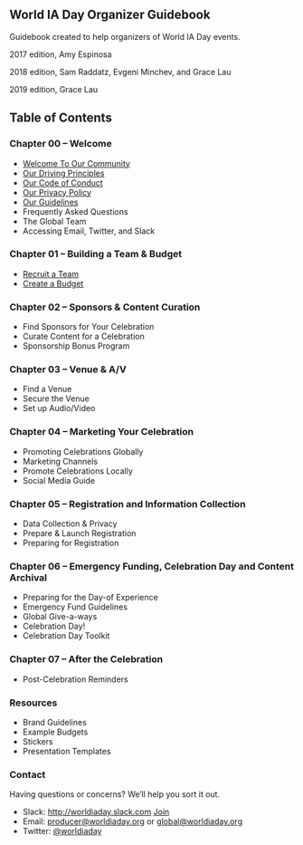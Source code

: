 ## World IA Day Organizer Guidebook
Guidebook created to help organizers of World IA Day events.

2017 edition, Amy Espinosa

2018 edition, Sam Raddatz, Evgeni Minchev, and Grace Lau

2019 edition, Grace Lau

## Table of Contents

### Chapter 00 – Welcome
- [Welcome To Our Community](index.md)
- [Our Driving Principles](driving-principles.md)
- [Our Code of Conduct](code-of-conduct.md)
- [Our Privacy Policy](privacy-policy.md)
- [Our Guidelines](guidelines.md)
- Frequently Asked Questions
- The Global Team
- Accessing Email, Twitter, and Slack
		
### Chapter 01 – Building a Team & Budget
- [Recruit a Team](recruit-team.md)
- [Create a Budget](create-budget.md)

### Chapter 02 – Sponsors & Content Curation
- Find Sponsors for Your Celebration
- Curate Content for a Celebration
- Sponsorship Bonus Program

### Chapter 03 – Venue & A/V
- Find a Venue
- Secure the Venue
- Set up Audio/Video

### Chapter 04 – Marketing Your Celebration
- Promoting Celebrations Globally
- Marketing Channels
- Promote Celebrations Locally
- Social Media Guide

### Chapter 05 – Registration and Information Collection
- Data Collection & Privacy
- Prepare & Launch Registration
- Preparing for Registration

### Chapter 06 – Emergency Funding, Celebration Day and Content Archival
- Preparing for the Day-of Experience
- Emergency Fund Guidelines
- Global Give-a-ways
- Celebration Day!
- Celebration Day Toolkit

### Chapter 07 – After the Celebration
- Post-Celebration Reminders

### Resources
- Brand Guidelines
- Example Budgets
- Stickers
- Presentation Templates


### Contact

Having questions or concerns? We’ll help you sort it out.
- Slack: http://worldiaday.slack.com [Join](http://bit.ly/wiad-slack) 
- Email: producer@worldiaday.org or global@worldiaday.org
- Twitter: [@worldiaday](https://twitter.com/WorldIADay)
